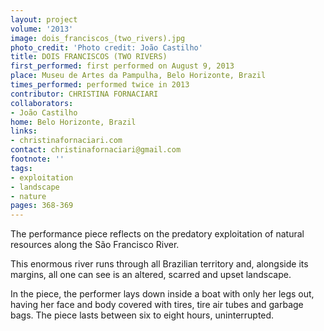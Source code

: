 ```yaml
---
layout: project
volume: '2013'
image: dois_franciscos_(two_rivers).jpg
photo_credit: 'Photo credit: João Castilho'
title: DOIS FRANCISCOS (TWO RIVERS)
first_performed: first performed on August 9, 2013
place: Museu de Artes da Pampulha, Belo Horizonte, Brazil
times_performed: performed twice in 2013
contributor: CHRISTINA FORNACIARI
collaborators:
- João Castilho
home: Belo Horizonte, Brazil
links:
- christinafornaciari.com
contact: christinafornaciari@gmail.com
footnote: ''
tags:
- exploitation
- landscape
- nature
pages: 368-369
---
```


The performance piece reflects on the predatory exploitation of natural resources along the São Francisco River.

This enormous river runs through all Brazilian territory and, alongside its margins, all one can see is an altered, scarred and upset landscape.

In the piece, the performer lays down inside a boat with only her legs out, having her face and body covered with tires, tire air tubes and garbage bags. The piece lasts between six to eight hours, uninterrupted.
